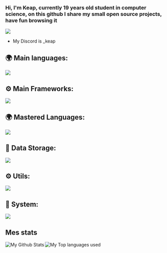 ### Hi, I'm Keap, currently 19 years old student in computer science, on this github I share my small open source projects, have fun browsing it 

[![](https://skillicons.dev/icons?i=discord&theme=dark)](https://skillicons.dev)

-  My Discord is _keap

## 🌍 Main languages:

  ![](https://skillicons.dev/icons?i=html,css,python,java)

## ⚙ Main Frameworks:

  ![](https://skillicons.dev/icons?i=react,nextjs)
  
## 🌍 Mastered Languages:
  ![](https://skillicons.dev/icons?i=c,php,js)

## 💾 Data Storage:
  ![](https://skillicons.dev/icons?i=mysql,mongodb)

## ⚙️ Utils:

  ![](https://skillicons.dev/icons?i=figma,git,vscode)


## 🔧 System:
 ![](https://skillicons.dev/icons?i=linux,nginx)


## Mes stats

  <img align="left" alt="My Github Stats" src="https://github-readme-stats.vercel.app/api?username=KeapRoof&count_private=true&show_icons=true&hide_border=true&theme=dracula" />
  <img align="left" alt="My Top languages used" src="https://github-readme-stats.vercel.app/api/top-langs/?username=KeapRoof&hide_border=true&theme=dracula&langs_count=3" />
